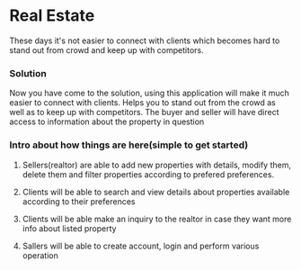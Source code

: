 # Real Estate
These days it's not easier to connect with clients which becomes hard to stand out from crowd and keep up with competitors.

### Solution
Now you have come to the solution, using this application will make it much easier to connect with clients. Helps you to stand out from the crowd as well as to keep up with competitors. The buyer and seller will have direct access to information about the property in question


### Intro about how things are here(simple to get started)
1. Sellers(realtor) are able to add new properties with details, modify them, delete them and filter properties according to prefered preferences.

2. Clients will be able to search and view details about properties available according to their preferences

3. Clients will be able make an inquiry to the realtor in case they want more info about listed property

4. Sallers will be able to create account, login and perform various operation

